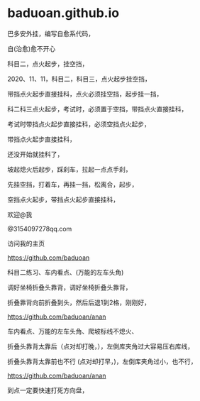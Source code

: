 # baduoan.github.io
巴多安外挂，编写自愈系代码，

自(治愈)愈不开心


科目二，点火起步，挂空挡，

2020、11、11，科目二，科目三，点火起步挂空挡，

带挡点火起步直接挂科，点火必须挂空挡，起步挂一挡，


科二科三点火起步，考试时，必须置于空挡，带挡点火直接挂科，

考试时带挡点火起步直接挂科，必须空挡点火起步，

带挡点火起步直接挂科，

还没开始就挂科了，

坡起熄火后起步，踩刹车，拉起一点点手刹，

先挂空挡，打着车，再挂一挡，松离合，起步，

空挡点火起步，带挡点火起步直接挂科，

欢迎@我

@3154097278qq.com

访问我的主页
 
 https://github.com/baduoan


科目二练习、车内看点、(万能的左车头角)

调好坐椅折叠头靠背，调好坐椅折叠头靠背，

折叠靠背向前折叠到头，然后后退1到2格，刚刚好，

https://github.com/baduoan/anan

车内看点、万能的左车头角、爬坡标线不熄火、


折叠头靠背太靠后（点对却打晚，），左倒库夹角过大容易压右库线，


折叠头靠背太靠前也不行 (点对却打早，)，左倒库夹角过小，也不行，

https://github.com/baduoan/anan

到点一定要快速打死方向盘，
